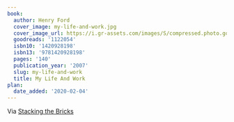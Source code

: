 ```yaml
---
book:
  author: Henry Ford
  cover_image: my-life-and-work.jpg
  cover_image_url: https://i.gr-assets.com/images/S/compressed.photo.goodreads.com/books/1348806627l/1122054.jpg
  goodreads: '1122054'
  isbn10: '1420928198'
  isbn13: '9781420928198'
  pages: '140'
  publication_year: '2007'
  slug: my-life-and-work
  title: My Life And Work
plan:
  date_added: '2020-02-04'
---
```


Via [Stacking the Bricks](https://stackingthebricks.com/henry-ford-on-startup-ambition/)
